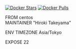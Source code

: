 [![Docker Stars](https://img.shields.io/docker/stars/takeyamajp/centos-sshd.svg?style=flat-square)](https://hub.docker.com/r/takeyamajp/centos-sshd/)
[![Docker Pulls](https://img.shields.io/docker/pulls/takeyamajp/centos-sshd.svg?style=flat-square)](https://hub.docker.com/r/takeyamajp/centos-sshd/)

FROM centos  
MAINTAINER "Hiroki Takeyama"

ENV TIMEZONE Asia/Tokyo

EXPOSE 22
